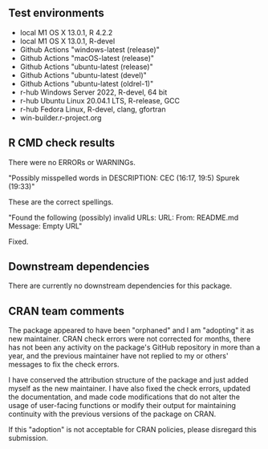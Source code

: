## Test environments

* local M1 OS X 13.0.1, R 4.2.2
* local M1 OS X 13.0.1, R-devel
* Github Actions "windows-latest (release)"
* Github Actions "macOS-latest (release)"
* Github Actions "ubuntu-latest (release)"
* Github Actions "ubuntu-latest (devel)"
* Github Actions "ubuntu-latest (oldrel-1)"
* r-hub Windows Server 2022, R-devel, 64 bit
* r-hub Ubuntu Linux 20.04.1 LTS, R-release, GCC
* r-hub Fedora Linux, R-devel, clang, gfortran
* win-builder.r-project.org

## R CMD check results

There were no ERRORs or WARNINGs.

"Possibly misspelled words in DESCRIPTION:
  CEC (16:17, 19:5)
  Spurek (19:33)"
   
These are the correct spellings. 

"Found the following (possibly) invalid URLs:
      URL:
        From: README.md
        Message: Empty URL"

Fixed. 

## Downstream dependencies

There are currently no downstream dependencies for this package.

## CRAN team comments

The package appeared to have been "orphaned" and I am "adopting" it as new 
maintainer. CRAN check errors were not corrected for months, there has not been 
any activity on the package's GitHub repository in more than a year, and the 
previous maintainer have not replied to my or others' messages to fix the check
errors. 

I have conserved the attribution structure of the package and just added myself 
as the new maintainer. I have also fixed the check errors, updated the 
documentation, and made code modifications that do not alter the usage of 
user-facing functions or modify their output for maintaining continuity with the
previous versions of the package on CRAN. 

If this "adoption" is not acceptable for CRAN policies, please disregard this 
submission. 
